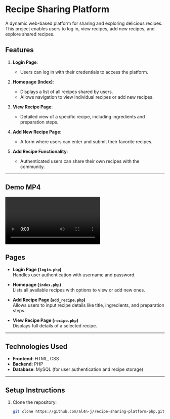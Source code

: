 # Recipe Sharing Platform

A dynamic web-based platform for sharing and exploring delicious recipes. This project enables users to log in, view recipes, add new recipes, and explore shared recipes.

## Features

1. **Login Page**:  
   - Users can log in with their credentials to access the platform.

2. **Homepage (Index)**:  
   - Displays a list of all recipes shared by users.
   - Allows navigation to view individual recipes or add new recipes.

3. **View Recipe Page**:  
   - Detailed view of a specific recipe, including ingredients and preparation steps.

4. **Add New Recipe Page**:  
   - A form where users can enter and submit their favorite recipes.

5. **Add Recipe Functionality**:  
   - Authenticated users can share their own recipes with the community.

---

## Demo MP4

![Recipe Sharing Platform Demo](demo.mp4)


## Pages

- **Login Page (`login.php`)**  
  Handles user authentication with username and password.

- **Homepage (`index.php`)**  
  Lists all available recipes with options to view or add new ones.

- **Add Recipe Page (`add_recipe.php`)**  
  Allows users to input recipe details like title, ingredients, and preparation steps.

- **View Recipe Page (`recipe.php`)**  
  Displays full details of a selected recipe.

---

## Technologies Used

- **Frontend**: HTML, CSS  
- **Backend**: PHP  
- **Database**: MySQL (for user authentication and recipe storage)

---

## Setup Instructions

1. Clone the repository:
   ```bash
   git clone https://github.com/al4n-j/recipe-sharing-platform-php.git
